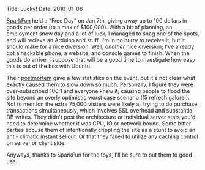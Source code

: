 Title: Lucky!
Date: 2010-01-08

[SparkFun][1] held a "Free Day" on Jan 7th, giving away up to 100 dollars in
goods per order (to a max of $100,000). With a bit of planning, an employment
snow day and a lot of luck, I managed to snag one of the spots, and will
recieve an Arduino and stuff. I'm in no hurry to receive it, but it should
make for a nice diversion. Well, _another_ nice diversion; I've already got a
hackable phone, a website, and console games to finish. When the goods do
arrive, I suppose that will be a good time to investigate how easy this is out
of the box with Ubuntu.

Their [postmortem][2] gave a few statistics on the event, but it's not clear
what exactly caused them to slow down so much. Personally, I figure they were
over-subscribed 100:1 and everyone knew it, causing people to flood the site
beyond an overly optimistic worst case scenario (f5 refresh galore!). Not to
mention the extra 75,000 visiters were likely all trying to do purchase
transactions simultaneously, which involves SSL overhead and substantial DB
writes. They didn't post the architecture or individual server stats you'd
need to determine whether it was CPU, IO or network bound. Some bitter parties
accuse them of intentionally crippling the site as a stunt to avoid an anti-
climatic instant sellout. Or that they failed to utilize any caching control
on server or client side.

Anyways, thanks to SparkFun for the toys, I'll be sure to put them to good
use.

   [1]: http://www.sparkfun.com/

   [2]: http://www.sparkfun.com/commerce/news.php?id=322

